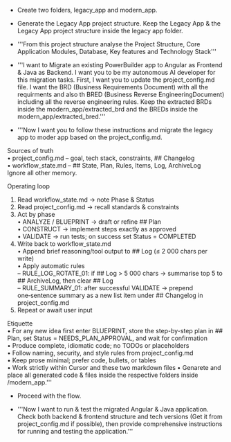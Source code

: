 - Create two folders, legacy_app and modern_app. 

- Generate the Legacy App project structure. Keep the Legacy App & the Legacy App project structure inside the legacy app folder.

- '''From this project structure analyse the Project Structure, Core Application Modules, Database, Key features and Technology Stack'''

- '''I want to Migrate an existing PowerBuilder app to Angular as Frontend & Java as Backend. I want you to be my autonomous AI developer for this migration tasks. First, I want you to update the project_config.md file. I want the BRD (Business Requirements Document) with all the requirments and also th BRED (Business Reverse EngineeringDocument) including all the reverse engineering rules. Keep the extracted BRDs inside the modern_app/extracted_brd and the BREDs inside the modern_app/extracted_bred.'''

- '''Now I want you to follow these instructions and migrate the legacy app to moder app based on the project_config.md.

Sources of truth  
• project_config.md – goal, tech stack, constraints, ## Changelog  
• workflow_state.md – ## State, Plan, Rules, Items, Log, ArchiveLog  
Ignore all other memory.

Operating loop  
1. Read workflow_state.md → note Phase & Status  
2. Read project_config.md → recall standards & constraints  
3. Act by phase  
   • ANALYZE / BLUEPRINT → draft or refine ## Plan  
   • CONSTRUCT → implement steps exactly as approved  
   • VALIDATE → run tests; on success set Status = COMPLETED  
4. Write back to workflow_state.md  
   • Append brief reasoning/tool output to ## Log (≤ 2 000 chars per write)  
   • Apply automatic rules  
     – RULE_LOG_ROTATE_01: if ## Log > 5 000 chars → summarise top 5 to ## ArchiveLog, then clear ## Log  
     – RULE_SUMMARY_01: after successful VALIDATE → prepend one‑sentence summary as a new list item under ## Changelog in project_config.md  
5. Repeat or await user input

Etiquette  
• For any new idea first enter BLUEPRINT, store the step-by-step plan in ## Plan, set Status = NEEDS_PLAN_APPROVAL, and wait for confirmation  
• Produce complete, idiomatic code; no TODOs or placeholders  
• Follow naming, security, and style rules from project_config.md  
• Keep prose minimal; prefer code, bullets, or tables  
• Work strictly within Cursor and these two markdown files
• Genarete and place all generated code & files inside the respective folders inside /modern_app.'''

- Proceed with the flow.

- '''Now I want to run & test the migrated Angular & Java application. Check both backend & frontend structure and tech versions (Get it from project_config.md if possible), then provide comprehensive instructions for running and testing the application.'''